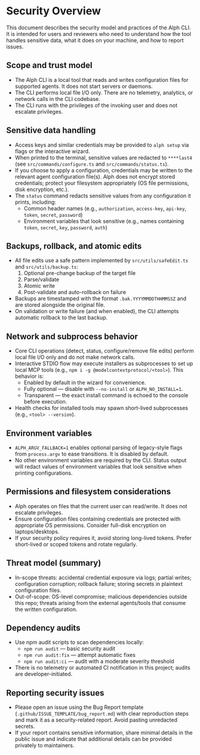 # Security Overview

This document describes the security model and practices of the Alph CLI. It is intended for users and reviewers who need to understand how the tool handles sensitive data, what it does on your machine, and how to report issues.

## Scope and trust model

- The Alph CLI is a local tool that reads and writes configuration files for supported agents. It does not start servers or daemons.
- The CLI performs local file I/O only. There are no telemetry, analytics, or network calls in the CLI codebase.
- The CLI runs with the privileges of the invoking user and does not escalate privileges.

## Sensitive data handling

- Access keys and similar credentials may be provided to `alph setup` via flags or the interactive wizard.
- When printed to the terminal, sensitive values are redacted to `****last4` (see `src/commands/configure.ts` and `src/commands/status.ts`).
- If you choose to apply a configuration, credentials may be written to the relevant agent configuration file(s). Alph does not encrypt stored credentials; protect your filesystem appropriately (OS file permissions, disk encryption, etc.).
- The `status` command redacts sensitive values from any configuration it prints, including:
  - Common header names (e.g., `authorization`, `access-key`, `api-key`, `token`, `secret`, `password`)
  - Environment variables that look sensitive (e.g., names containing `token`, `secret`, `key`, `password`, `auth`)

## Backups, rollback, and atomic edits

- All file edits use a safe pattern implemented by `src/utils/safeEdit.ts` and `src/utils/backup.ts`:
  1) Optional pre-change backup of the target file
  2) Parse/validate
  3) Atomic write
  4) Post-validate and auto-rollback on failure
- Backups are timestamped with the format `.bak.YYYYMMDDTHHMMSSZ` and are stored alongside the original file.
- On validation or write failure (and when enabled), the CLI attempts automatic rollback to the last backup.

## Network and subprocess behavior

- Core CLI operations (detect, status, configure/remove file edits) perform local file I/O only and do not make network calls.
- Interactive STDIO flow may execute installers as subprocesses to set up local MCP tools (e.g., `npm i -g @modelcontextprotocol/<tool>`). This behavior is:
  - Enabled by default in the wizard for convenience.
  - Fully optional — disable with `--no-install` or `ALPH_NO_INSTALL=1`.
  - Transparent — the exact install command is echoed to the console before execution.
- Health checks for installed tools may spawn short-lived subprocesses (e.g., `<tool> --version`).

## Environment variables

- `ALPH_ARGV_FALLBACK=1` enables optional parsing of legacy-style flags from `process.argv` to ease transitions. It is disabled by default.
- No other environment variables are required by the CLI. Status output will redact values of environment variables that look sensitive when printing configurations.

## Permissions and filesystem considerations

- Alph operates on files that the current user can read/write. It does not escalate privileges.
- Ensure configuration files containing credentials are protected with appropriate OS permissions. Consider full-disk encryption on laptops/desktops.
- If your security policy requires it, avoid storing long-lived tokens. Prefer short-lived or scoped tokens and rotate regularly.

## Threat model (summary)

- In-scope threats: accidental credential exposure via logs; partial writes; configuration corruption; rollback failure; storing secrets in plaintext configuration files.
- Out-of-scope: OS-level compromise; malicious dependencies outside this repo; threats arising from the external agents/tools that consume the written configuration.

## Dependency audits

- Use npm audit scripts to scan dependencies locally:
  - `npm run audit` — basic security audit
  - `npm run audit:fix` — attempt automatic fixes
  - `npm run audit:ci` — audit with a moderate severity threshold
 - There is no telemetry or automated CI notification in this project; audits are developer-initiated.

## Reporting security issues

- Please open an issue using the Bug Report template (`.github/ISSUE_TEMPLATE/bug_report.md`) with clear reproduction steps and mark it as a security-related report. Avoid pasting unredacted secrets.
- If your report contains sensitive information, share minimal details in the public issue and indicate that additional details can be provided privately to maintainers.
